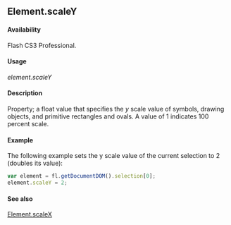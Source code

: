 ## Element.scaleY

#### Availability

Flash CS3 Professional.

#### Usage

*element.scaleY*

#### Description

Property; a float value that specifies the *y* scale value of symbols, drawing objects, and primitive rectangles and ovals. A value of 1 indicates 100 percent scale.

#### Example

The following example sets the y scale value of the current selection to 2 (doubles its value):

```javascript
var element = fl.getDocumentDOM().selection[0]; 
element.scaleY = 2;
```

#### See also

[Element.scaleX](../Element_object/Element14.md)
